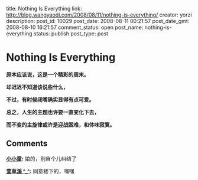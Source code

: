 title: Nothing Is Everything
link: http://blog.wangyaodi.com/2008/08/11/nothing-is-everything/
creator: yorzi
description: 
post_id: 10029
post_date: 2008-08-11 00:21:57
post_date_gmt: 2008-08-10 16:21:57
comment_status: open
post_name: nothing-is-everything
status: publish
post_type: post

# Nothing Is Everything

**原本应该说，这是一个精彩的周末。**

**却迟迟不知道该说些什么，**

**不过，有时候闭嘴确实显得有点可爱。**

**总之，人生的主题也许要一直变化下去，**

**而不变的主旋律或许是迎战困难，和体味寂寞。**

## Comments

**[小小童](#69 "2008-08-11 15:52:39"):** 娘的，别自个儿纠结了

**[萱草溪 ^_^](#70 "2008-08-14 17:58:11"):** 同意楼下的，嘿嘿

